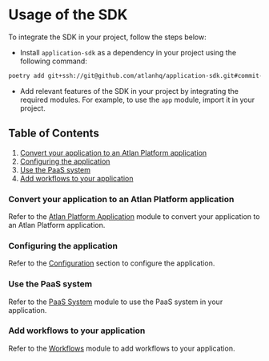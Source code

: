 # Usage of the SDK

To integrate the SDK in your project, follow the steps below:
- Install `application-sdk` as a dependency in your project using the following command:
```bash
poetry add git+ssh://git@github.com/atlanhq/application-sdk.git#commit-hash
```
- Add relevant features of the SDK in your project by integrating the required modules. For example, to use the `app` module, import it in your project.

## Table of Contents
1. [Convert your application to an Atlan Platform application](#convert-your-application-to-an-atlan-platform-application)
2. [Configuring the application](#configuring-the-application)
3. [Use the PaaS system](#use-the-paas-system)
4. [Add workflows to your application](#add-workflows-to-your-application)

### Convert your application to an Atlan Platform application
Refer to the [Atlan Platform Application](../application_sdk/app/README.md) module to convert your application to an Atlan Platform application.

### Configuring the application
Refer to the [Configuration](../application_sdk/docs/CONFIGURATION.md) section to configure the application.


### Use the PaaS system
Refer to the [PaaS System](../application_sdk/paas/README.md) module to use the PaaS system in your application.

### Add workflows to your application
Refer to the [Workflows](../application_sdk/workflows/README.md) module to add workflows to your application.